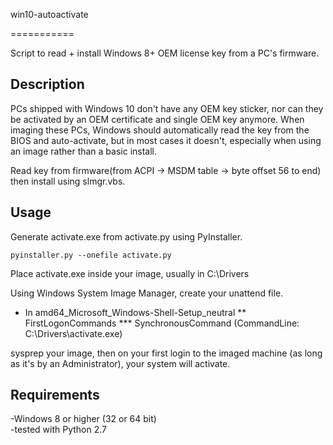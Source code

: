 win10-autoactivate

===========

Script to read + install Windows 8+ OEM license key from a PC's firmware.

Description
-------------

PCs shipped with Windows 10 don't have any OEM key sticker, nor can they be activated by an OEM certificate and single OEM key anymore.
When imaging these PCs, Windows should automatically read the key from the BIOS and auto-activate, but in most cases it doesn't, especially when using an image rather than a basic install.

Read key from firmware(from ACPI -> MSDM table -> byte offset 56 to end) then install using slmgr.vbs.

Usage
-------------

Generate activate.exe from activate.py using PyInstaller.

`pyinstaller.py --onefile activate.py`

Place activate.exe inside your image, usually in C:\Drivers

Using Windows System Image Manager, create your unattend file.
* In amd64_Microsoft_Windows-Shell-Setup_neutral
** FirstLogonCommands
*** SynchronousCommand (CommandLine: C:\Drivers\activate.exe)

sysprep your image, then on your first login to the imaged machine (as long as it's by an Administrator), your system will activate.

Requirements
-------------

-Windows 8 or higher (32 or 64 bit)  
-tested with Python 2.7